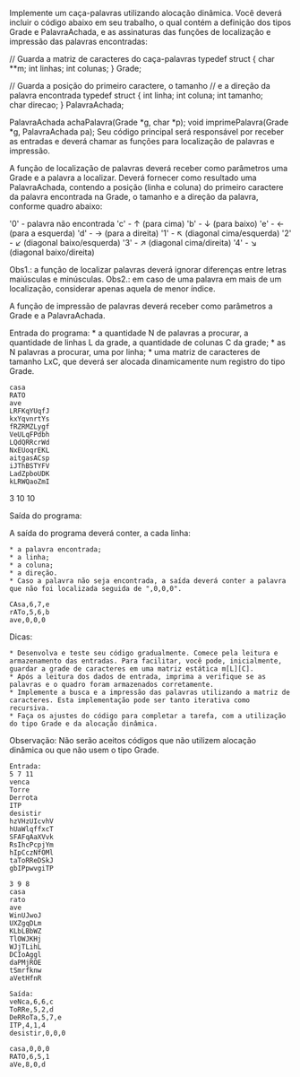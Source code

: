 Implemente um caça-palavras utilizando alocação dinâmica. Você deverá incluir o código abaixo em seu trabalho, o qual contém a definição dos tipos Grade e PalavraAchada, e as assinaturas das funções de localização e impressão das palavras encontradas:

// Guarda a matriz de caracteres do caça-palavras
typedef struct {
    char **m;
    int linhas;
    int colunas;
} Grade;

// Guarda a posição do primeiro caractere, o tamanho
// e a direção da palavra encontrada
typedef struct {
    int linha;
    int coluna;
    int tamanho;   
    char direcao;
} PalavraAchada;

PalavraAchada achaPalavra(Grade *g, char *p);
void imprimePalavra(Grade *g, PalavraAchada pa);
​Seu código principal será responsável por receber as entradas e deverá chamar as funções para localização de palavras e impressão.

A função de localização de palavras deverá receber como parâmetros uma Grade e a palavra a localizar. Deverá fornecer como resultado uma PalavraAchada, contendo a posição (linha e coluna) do primeiro caractere da palavra encontrada na Grade, o tamanho e a direção da palavra, conforme quadro abaixo:

'0' - palavra não encontrada
'c' - ↑ (para cima)
'b' - ↓ (para baixo)
'e' - ← (para a esquerda)
'd' - → (para a direita)
'1' - ↖ (diagonal cima/esquerda)
'2' - ↙ (diagonal baixo/esquerda)
'3' - ↗ (diagonal cima/direita)
'4' - ↘ (diagonal baixo/direita)

Obs1.: a função de localizar palavras deverá ignorar diferenças entre letras maiúsculas e minúsculas.
Obs2.: em caso de uma palavra em mais de um localização, considerar apenas aquela de menor índice.

A função de impressão de palavras deverá receber como parâmetros a Grade e a PalavraAchada.

Entrada do programa:
    * a quantidade N de palavras a procurar, a quantidade de linhas L da grade, a quantidade de colunas C da grade;
    * as N palavras a procurar, uma por linha;
    * uma matriz de caracteres de tamanho LxC, que deverá ser alocada dinamicamente num registro do tipo Grade.
```
casa
RATO
ave
LRFKqYUqfJ
kxYqvnrtYs
fRZRMZLygf
VeULqFPdbh
LQdQRRcrWd
NxEUoqrEKL
aitgasACsp
iJThBSTYFV
LadZpboUDK
kLRWQaoZmI
```
3 10 10

Saída do programa:

A saída do programa deverá conter, a cada linha:

    * a palavra encontrada;
    * a linha;
    * a coluna;
    * a direção. 
    * Caso a palavra não seja encontrada, a saída deverá conter a palavra que não foi localizada seguida de ",0,0,0".

```
CAsa,6,7,e
rATo,5,6,b
ave,0,0,0
```

Dicas:

    * Desenvolva e teste seu código gradualmente. Comece pela leitura e armazenamento das entradas. Para facilitar, você pode, inicialmente, guardar a grade de caracteres em uma matriz estática m[L][C].
    * Após a leitura dos dados de entrada, imprima a verifique se as palavras e o quadro foram armazenados corretamente.
    * Implemente a busca e a impressão das palavras utilizando a matriz de caracteres. Esta implementação pode ser tanto iterativa como recursiva.
    * Faça os ajustes do código para completar a tarefa, com a utilização do tipo Grade e da alocação dinâmica. 

Observação: Não serão aceitos códigos que não utilizem alocação dinâmica ou que não usem o tipo Grade.​

```
Entrada: 
5 7 11
venca
Torre
Derrota
ITP
desistir
hzVHzUIcvhV
hUaWlqffxcT
SFAFqAaXVvk
RsIhcPcpjYm
hIpCczNfOMl
taToRReDSkJ
gbIPpwvgiTP

3 9 8
casa
rato
ave
WinUJwoJ
UXZgqDLm
KLbLBbWZ
TlOWJKHj
WJjTLihL
DCIoAggl
daPMjROE
tSmrfknw
aVetHfnR
```

```
Saída:
veNca,6,6,c
ToRRe,5,2,d
DeRRoTa,5,7,e
ITP,4,1,4
desistir,0,0,0

casa,0,0,0
RATO,6,5,1
aVe,8,0,d
```